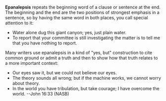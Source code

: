 **Epanalepsis** repeats the beginning word of a clause or sentence at the end. The beginning and the end are the two positions of strongest emphasis in a sentence, so by having the same word in both places, you call special attention to it:

 - Water alone dug this giant canyon; yes, just plain water.
 - To report that your committee is still investigating the matter is to tell me that you have nothing to report.

Many writers use epanalepsis in a kind of "yes, but" construction to cite common ground or admit a truth and then to show how that truth relates to a more important context:

 - Our eyes saw it, but we could not believe our eyes.
 - The theory sounds all wrong; but if the machine works, we cannot worry about theory.
 - In the world you have tribulation, but take courage; I have overcome the world. --John 16:33 (NASB)